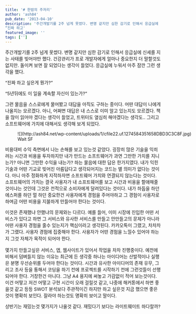 ```yaml
---
title: '# 한밤의 주저리'
author: 'ash84'
pub_date: '2013-04-10'
description: '주간개발기를 2주 넘게 못썼다. 변명 같지만 심한 감기로 인해서 응급실에 신세를 지는 사태를 빚어야만 했다. 건강관리가 프로 개발자에게 얼마나 중요한지 더 말할것도 없지만. 돌이켜 보면 잘 되었다는 생각이 들었다. 응급실에 누워서 아주 잠깐 그런 생각을 했다. 
“진짜 하고'
featured_image: ''
tags: ['']
---
```



<span style="font-size: 11pt;"></span><span style="font-size: 11pt;"></span><span style="font-size: 11pt;">주간개발기를 2주 넘게 못썼다. 변명 같지만 심한 감기로 인해서 응급실에 신세를 지는 사태를 빚어야만 했다. 건강관리가 프로 개발자에게 얼마나 중요한지 더 말할것도 없지만. 돌이켜 보면 잘 되었다는 생각이 들었다. 응급실에 누워서 아주 잠깐 그런 생각을 했다. </span>

<span style="font-size: 11pt;">“진짜 하고 싶은게 뭔가?”</span>

<span style="font-size: 11pt;">“5년뒤에도 이 일을 계속할 자신이 있는가?”</span>

<span style="font-size: 11pt;">그런 물음을 스스로에게 물어봤고 대답을 아직도 구하는 중이다. 어떤 대답이 나에게 나올지는 모르겠다. 아니, 어쩌면 대답은 내 스스로 이미 알고 있는지도 모르겠다. 책을 많이 읽어야 겠다는 생각이 들었고, 트위터도 열심히 해야겠다는 생각도.. 그리고 소프트웨어에 가치에 대해서도 생각해 보게 되었다. </span>

<span style="font-size: 11pt;">  
</span>

<span style="font-size: 11pt;"></span>

<figure class="wp-caption aligncenter" style="width: 640px">![](http://ash84.net/wp-content/uploads/1/cfile22.uf.1274584351658DBD3C3C8F.jpg)<figcaption class="wp-caption-text">Wait SF</figcaption></figure>

<span style="font-size: 11pt;">  
</span>

<span style="font-size: 11pt;">비용대비 수익 측면에서 나는 손해를 보고 있는것 같았다. 굉장히 많은 기술을 익히려는 시간과 비용을 투자하지만 내가 만드는 소프트웨어가 과연 그만한 가치를 지니는가? 아니면 그만한 수익을 내는가? 하는 물음에 대한 답은 한가지였다. 내가 익힌 기술과 어떤 기교로 빚어진 아름답다고 생각되어지는 코드는 별 의미가 없다는 것이다. 아니 아주 정화하게 지적하자면 소프트웨어 가치와 연결되지 않는다는 것이다. 소프트웨어의 가치는 결국 사용자가 내 소프트웨어를 보고 시간과 비용을 할애해줄것이냐는 것인데 그것은 전적으로 소비자에게 달려있다는 것이다. 내가 하둡을 하던 에스퍼를 하던 멀 하던 중요한건 사용자에게 경험을 주어야하고 그 경험이 사용자로 하여금 어떤 비용을 지불하게 만들어야 한다는 것이다. </span>

<span style="font-size: 11pt;">이것은 존재했냐 안했냐의 문제와는 다르다. 예를 들어, 이미 시장에 진입한 어떤 서비스가 있다고 하면 그 서비스와 유사한 서비스를 만들고 안만들고의 문제가 아니라 어떤 사용자 경험을 줄수 있는지가 핵심이라고 생각된다. 카카오톡이 그랬고, 차차차가 그랬다. </span><span style="font-size: 11pt; line-height: 1.5;">사용자 경험에 집중해야 한다. 사용자가 어떤 경험을 느낄수 있어야 하는지 그것 자체가 목적이 되어야 한다. </span>

<span style="font-size: 11pt;">몇가지 만들고싶은 서비스, 앱, 웹사이트가 있어서 작업을 차차 진행중이다. 예전에 비해서 덤벼들지 않는 이유는 최근에 든 생각중 하나는 아이디어는 산발적이나 실행은 분명 우선순위를 두어야 한다는 것이다. 시간과 유사한 아이디어의 존재 유무, 그리고 조사 등을 통해서 코딩을 하기 전에 프로젝트를 시작하기 전에 그런것들이 선행되어야 한다. 거창한건 아니다. 그냥 A4 용지에 써놓고 가감없이 적어 보는것이다. 이건 어떻고 저건 어떻고 구현 시간이 오래 걸릴것 같고, 나중에 해커톤에서 하면 좋을것 같고 등등 SWOT 분석보다 주관적이긴 하지만 하고 싶은것 지금 했으면 좋은것이 명확히 보인다. 잘라야 하는것도 명확히 보이고 말이다. </span>

<span style="font-size: 11pt;">상반기는 재밌는것 몇가지가 나올것 같다. 재밌다기 보다는 라이트웨이트 하다랄까?</span>

<span style="font-size: 11pt;"></span>



